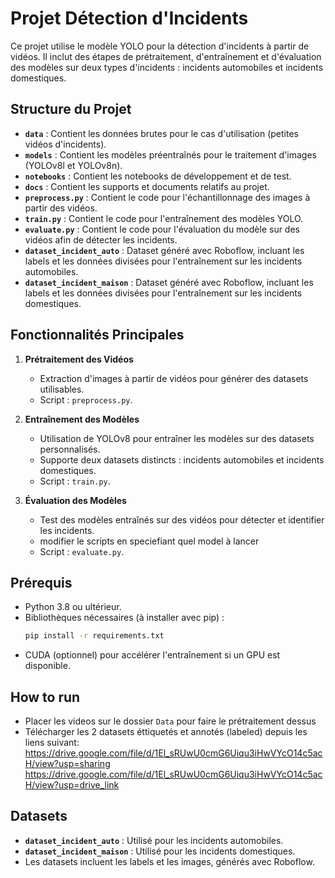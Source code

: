 # Projet Détection d'Incidents

Ce projet utilise le modèle YOLO pour la détection d'incidents à partir de vidéos. Il inclut des étapes de prétraitement, d'entraînement et d'évaluation des modèles sur deux types d'incidents : incidents automobiles et incidents domestiques.

## Structure du Projet

- **`data`** : Contient les données brutes pour le cas d'utilisation (petites vidéos d'incidents).
- **`models`** : Contient les modèles préentraînés pour le traitement d'images (YOLOv8l et YOLOv8n).
- **`notebooks`** : Contient les notebooks  de développement et de test.
- **`docs`** : Contient les supports et documents relatifs au projet.
- **`preprocess.py`** : Contient le code pour l'échantillonnage des images à partir des vidéos.
- **`train.py`** : Contient le code pour l'entraînement des modèles YOLO.
- **`evaluate.py`** : Contient le code pour l'évaluation du modèle sur des vidéos afin de détecter les incidents.
- **`dataset_incident_auto`** : Dataset généré avec Roboflow, incluant les labels et les données divisées pour l'entraînement sur les incidents automobiles.
- **`dataset_incident_maison`** : Dataset généré avec Roboflow, incluant les labels et les données divisées pour l'entraînement sur les incidents domestiques.

## Fonctionnalités Principales

1. **Prétraitement des Vidéos**
   - Extraction d'images à partir de vidéos pour générer des datasets utilisables.
   - Script : `preprocess.py`.

2. **Entraînement des Modèles**
   - Utilisation de YOLOv8 pour entraîner les modèles sur des datasets personnalisés.
   - Supporte deux datasets distincts : incidents automobiles et incidents domestiques.
   - Script : `train.py`.

3. **Évaluation des Modèles**
   - Test des modèles entraînés sur des vidéos pour détecter et identifier les incidents.
   - modifier le scripts en speciefiant quel model à lancer
   - Script : `evaluate.py`.

## Prérequis

- Python 3.8 ou ultérieur.
- Bibliothèques nécessaires (à installer avec pip) :
  ```bash
  pip install -r requirements.txt
  ```
- CUDA (optionnel) pour accélérer l'entraînement si un GPU est disponible.

## How to run

- Placer les videos sur le dossier `Data` pour faire le prétraitement dessus
- Télécharger les 2 datasets éttiquetés et annotés (labeled) depuis les liens suivant:
 https://drive.google.com/file/d/1El_sRUwU0cmG6Uiqu3iHwVYcO14c5acH/view?usp=sharing
 https://drive.google.com/file/d/1El_sRUwU0cmG6Uiqu3iHwVYcO14c5acH/view?usp=drive_link


## Datasets

- **`dataset_incident_auto`** : Utilisé pour les incidents automobiles.
- **`dataset_incident_maison`** : Utilisé pour les incidents domestiques.
- Les datasets incluent les labels et les images, générés avec Roboflow.


